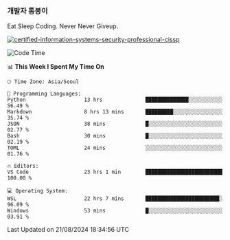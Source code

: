 ### 개발자 통붕이
Eat Sleep Coding.
Never Never Giveup.

[![certified-information-systems-security-professional-cissp](https://user-images.githubusercontent.com/44606727/157613689-acd84ec6-5f8f-4e79-89d9-a8d51f033634.png)](https://www.credly.com/badges/f394a010-85a0-450b-9136-8043af01d71c/public_url)

<!--START_SECTION:waka-->
![Code Time](http://img.shields.io/badge/Code%20Time-3%2C341%20hrs%2046%20mins-blue)

📊 **This Week I Spent My Time On** 

```text
🕑︎ Time Zone: Asia/Seoul

💬 Programming Languages: 
Python                   13 hrs              ██████████████░░░░░░░░░░░   56.49 % 
Markdown                 8 hrs 13 mins       █████████░░░░░░░░░░░░░░░░   35.74 % 
JSON                     38 mins             █░░░░░░░░░░░░░░░░░░░░░░░░   02.77 % 
Bash                     30 mins             █░░░░░░░░░░░░░░░░░░░░░░░░   02.19 % 
TOML                     24 mins             ░░░░░░░░░░░░░░░░░░░░░░░░░   01.76 % 

🔥 Editors: 
VS Code                  23 hrs 1 min        █████████████████████████   100.00 % 

💻 Operating System: 
WSL                      22 hrs 7 mins       ████████████████████████░   96.09 % 
Windows                  53 mins             █░░░░░░░░░░░░░░░░░░░░░░░░   03.91 % 
```


 Last Updated on 21/08/2024 18:34:56 UTC
<!--END_SECTION:waka-->
